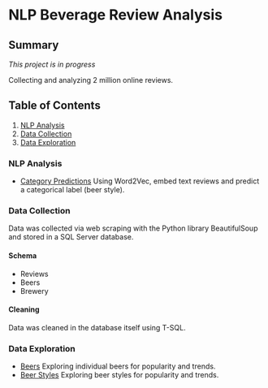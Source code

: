 # NLP Beverage Review Analysis

## Summary

*This project is in progress*

Collecting and analyzing 2 million online reviews.

## Table of Contents
1. [NLP Analysis](#nlp-analysis)
2. [Data Collection](#data-collection)
2. [Data Exploration](#data-exploration)

### NLP Analysis

- [Category Predictions](https://github.com/James-Livingston/SelfDirectedProjects/blob/master/BeverageReviews/NLP/Category_Predictions.ipynb) Using Word2Vec, embed text reviews and predict a categorical label (beer style).

### Data Collection

Data was collected via web scraping with the Python library BeautifulSoup and stored in a SQL Server database.

#### Schema

- Reviews
- Beers
- Brewery

#### Cleaning

Data was cleaned in the database itself using T-SQL.

### Data Exploration

- [Beers](https://github.com/James-Livingston/SelfDirectedProjects/blob/master/BeverageReviews/Exploration/BeerExploration.ipynb)  Exploring individual beers for popularity and trends.
- [Beer Styles](https://github.com/James-Livingston/SelfDirectedProjects/blob/master/BeverageReviews/Exploration/BeerExploration_Styles.ipynb) Exploring beer styles for popularity and trends.
